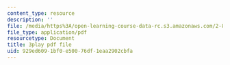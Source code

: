 ```yaml
---
content_type: resource
description: ''
file: /media/https%3A/open-learning-course-data-rc.s3.amazonaws.com/2-830j-control-of-manufacturing-processes-sma-6303-spring-2008/929ed6091bf0e50076df1eaa2902cbfa_qyAoSHisZtU.pdf
file_type: application/pdf
resourcetype: Document
title: 3play pdf file
uid: 929ed609-1bf0-e500-76df-1eaa2902cbfa
---
```

